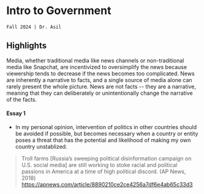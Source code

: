 # Intro to Government
`Fall 2024 | Dr. Asil`

## Highlights

Media, whether traditional media like news channels or non-traditional media like Snapchat, are incentivized to oversimplify the news because viewership tends to decrease if the news becomes too complicated.
News are inherently a narrative to facts, and a single source of media alone can rarely present the whole picture.
News are not facts -- they are a narrative, meaning that they can deliberately or unintentionally change the narrative of the facts.

#### Essay 1
- In my personal opinion, intervention of politics in other countries should be avoided if possible, but becomes necessary when a country or entity poses a threat that has the potential and likelihood of making my own country unstablized.

> Troll farms [Russia’s sweeping political disinformation campaign on U.S. social media] are still working to stoke racial and political passions in America at a time of high political discord.
> (AP News, 2018) https://apnews.com/article/8890210ce2ce4256a7df6e4ab65c33d3
